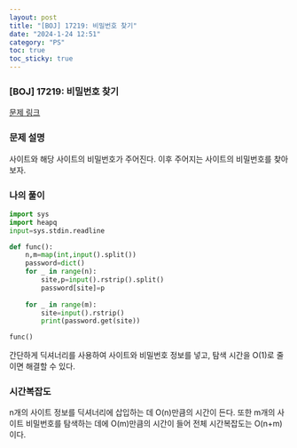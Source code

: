 ```yaml
---
layout: post
title: "[BOJ] 17219: 비밀번호 찾기"
date: "2024-1-24 12:51"
category: "PS"
toc: true
toc_sticky: true
---
```

### [BOJ] 17219: 비밀번호 찾기

[문제 링크](https://www.acmicpc.net/problem/17219)

### 문제 설명

사이트와 해당 사이트의 비밀번호가 주어진다. 이후 주어지는 사이트의 비밀번호를 찾아보자. 

### 나의 풀이

```python
import sys
import heapq
input=sys.stdin.readline

def func():
    n,m=map(int,input().split())
    password=dict()
    for _ in range(n):
        site,p=input().rstrip().split()
        password[site]=p
    
    for _ in range(m):
        site=input().rstrip()
        print(password.get(site))

func()
```

간단하게 딕셔너리를 사용하여 사이트와 비밀번호 정보를 넣고, 탐색 시간을 O(1)로 줄이면 해결할 수 있다. 

### 시간복잡도

n개의 사이트 정보를 딕셔너리에 삽입하는 데 O(n)만큼의 시간이 든다. 또한 m개의 사이트 비밀번호를 탐색하는 데에 O(m)만큼의 시간이 들어 전체 시간복잡도는 O(n+m)이다.